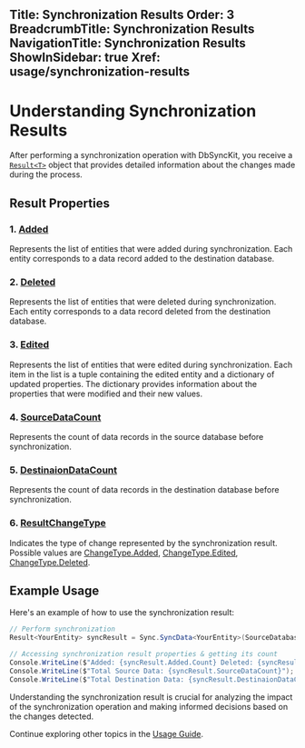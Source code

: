 ﻿﻿Title: Synchronization Results
Order: 3
BreadcrumbTitle: Synchronization Results
NavigationTitle: Synchronization Results
ShowInSidebar: true
Xref: usage/synchronization-results
---

# Understanding Synchronization Results

After performing a synchronization operation with DbSyncKit, you receive a [`Result<T>`](xref:api-DbSyncKit.Core.DataContract.Result-T-) object that provides detailed information about the changes made during the process.

## Result<T> Properties

### 1. [Added](xref:api-DbSyncKit.Core.DataContract.Result-T-.Added)

Represents the list of entities that were added during synchronization. Each entity corresponds to a data record added to the destination database.

### 2. [Deleted](xref:api-DbSyncKit.Core.DataContract.Result-T-.Deleted)

Represents the list of entities that were deleted during synchronization. Each entity corresponds to a data record deleted from the destination database.

### 3. [Edited](xref:api-DbSyncKit.Core.DataContract.Result-T-.Edited)

Represents the list of entities that were edited during synchronization. Each item in the list is a tuple containing the edited entity and a dictionary of updated properties. The dictionary provides information about the properties that were modified and their new values.

### 4. [SourceDataCount](xref:api-DbSyncKit.Core.DataContract.Result-T-.SourceDataCount)

Represents the count of data records in the source database before synchronization.

### 5. [DestinaionDataCount](xref:api-DbSyncKit.Core.DataContract.Result-T-.DestinaionDataCount)

Represents the count of data records in the destination database before synchronization.

### 6. [ResultChangeType](xref:api-DbSyncKit.Core.DataContract.Result-T-.ResultChangeType)

Indicates the type of change represented by the synchronization result. Possible values are [ChangeType.Added](xref:api-DbSyncKit.Core.Enum.ChangeType.Added), [ChangeType.Edited](xref:api-DbSyncKit.Core.Enum.ChangeType.Edited), [ChangeType.Deleted](xref:api-DbSyncKit.Core.Enum.ChangeType.Deleted).

## Example Usage

Here's an example of how to use the synchronization result:

```csharp
// Perform synchronization
Result<YourEntity> syncResult = Sync.SyncData<YourEntity>(SourceDatabase, DestinationDatabase);

// Accessing synchronization result properties & getting its count
Console.WriteLine($"Added: {syncResult.Added.Count} Deleted: {syncResult.Deleted.Count}");
Console.WriteLine($"Total Source Data: {syncResult.SourceDataCount}");
Console.WriteLine($"Total Destination Data: {syncResult.DestinaionDataCount}");
```

Understanding the synchronization result is crucial for analyzing the impact of the synchronization operation and making informed decisions based on the changes detected.

Continue exploring other topics in the [Usage Guide](xref:usage).
